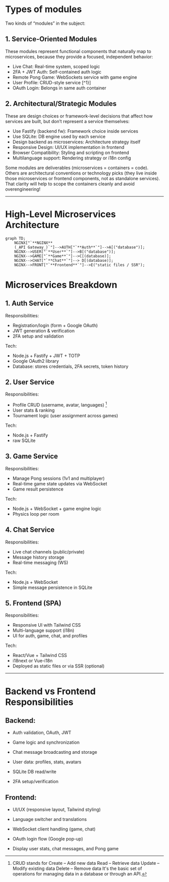 # Types of modules

Two kinds of “modules” in the subject:

## 1. Service-Oriented Modules

These modules represent functional components that naturally map to microservices, because they provide a focused, independent behavior:

- Live Chat: Real-time system, scoped logic
- 2FA + JWT Auth: Self-contained auth logic
- Remote Pong Game: WebSockets service with game engine
- User Profile: CRUD-style service [^1}]
- OAuth Login: Belongs in same auth container

## 2. Architectural/Strategic Modules

These are design choices or framework-level decisions that affect how services are built, but don’t represent a service themselves:

- Use Fastify (backend fw): Framework choice inside services
- Use SQLite: DB engine used by each service
- Design backend as microservices: Architecture strategy itself
- Responsive Design: UI/UX implementation in frontend
- Browser Compatibility: Styling and scripting on frontend
- Multilanguage support: Rendering strategy or i18n config

Some modules are deliverables (microservices = containers = code). \
Others are architectural conventions or technology picks (they live inside those microservices or frontend components, not as standalone services). \
That clarity will help to scope the containers cleanly and avoid overengineering!

---

# High-Level Microservices Architecture

```mermaid
graph TD;
    NGINX["`**NGINX**
    (_API Gateway_)`"]-->AUTH["`**Auth**`"]-->A[("database")];
    NGINX-->USER["`**User**`"]-->B[("database")];
   	NGINX-->GAME["`**Game**`"]-->C[(database)];
   	NGINX-->CHAT["`**Chat**`"]--> D[(database)];
    NGINX-->FRONT["`**Frontend**`"]-->E("static files / SSR");
```

# Microservices Breakdown

## 1. Auth Service

Responsibilities:

- Registration/login (form + Google OAuth)
- JWT generation & verification
- 2FA setup and validation

Tech:

- Node.js + Fastify + JWT + TOTP
- Google OAuth2 library
- Database: stores credentials, 2FA secrets, token history

## 2. User Service

Responsibilities:

- Profile CRUD (username, avatar, languages) [^1]
- User stats & ranking
- Tournament logic (user assignment across games)

Tech:

- Node.js + Fastify
- raw SQLite

## 3. Game Service

Responsibilities:

- Manage Pong sessions (1v1 and multiplayer)
- Real-time game state updates via WebSocket
- Game result persistence

Tech:

- Node.js + WebSocket + game engine logic
- Physics loop per room

## 4. Chat Service

Responsibilities:

- Live chat channels (public/private)
- Message history storage
- Real-time messaging (WS)

Tech:

- Node.js + WebSocket
- Simple message persistence in SQLite

## 5. Frontend (SPA)

Responsibilities:

- Responsive UI with Tailwind CSS
- Multi-language support (i18n)
- UI for auth, game, chat, and profiles

Tech:

- React/Vue + Tailwind CSS
- i18next or Vue-i18n
- Deployed as static files or via SSR (optional)

---

# Backend vs Frontend Responsibilities

## Backend:

- Auth validation, OAuth, JWT

- Game logic and synchronization

- Chat message broadcasting and storage

- User data: profiles, stats, avatars

- SQLite DB read/write

- 2FA setup/verification

## Frontend:

- UI/UX (responsive layout, Tailwind styling)

- Language switcher and translations

- WebSocket client handling (game, chat)

- OAuth login flow (Google pop-up)

- Display user stats, chat messages, and Pong game

[^1]: CRUD stands for
  Create – Add new data
  Read – Retrieve data
  Update – Modify existing data
  Delete – Remove data
  It's the basic set of operations for managing data in a database or through an API.